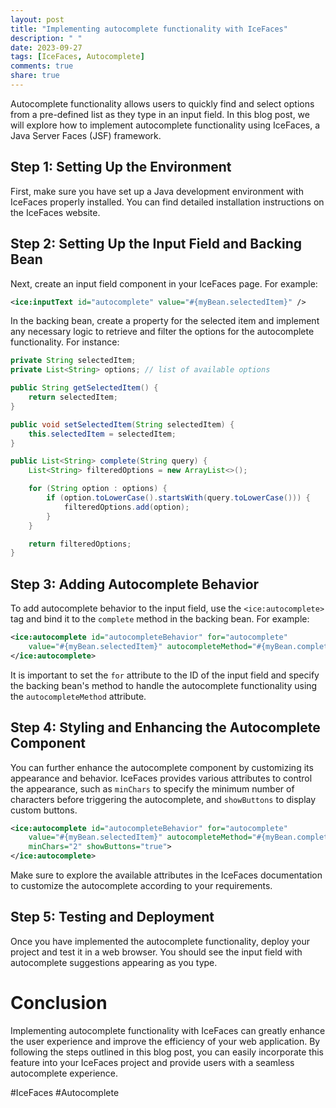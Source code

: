 ```yaml
---
layout: post
title: "Implementing autocomplete functionality with IceFaces"
description: " "
date: 2023-09-27
tags: [IceFaces, Autocomplete]
comments: true
share: true
---
```


Autocomplete functionality allows users to quickly find and select options from a pre-defined list as they type in an input field. In this blog post, we will explore how to implement autocomplete functionality using IceFaces, a Java Server Faces (JSF) framework.

## Step 1: Setting Up the Environment

First, make sure you have set up a Java development environment with IceFaces properly installed. You can find detailed installation instructions on the IceFaces website.

## Step 2: Setting Up the Input Field and Backing Bean

Next, create an input field component in your IceFaces page. For example:

```xml
<ice:inputText id="autocomplete" value="#{myBean.selectedItem}" />
```

In the backing bean, create a property for the selected item and implement any necessary logic to retrieve and filter the options for the autocomplete functionality. For instance:

```java
private String selectedItem;
private List<String> options; // list of available options

public String getSelectedItem() {
    return selectedItem;
}

public void setSelectedItem(String selectedItem) {
    this.selectedItem = selectedItem;
}

public List<String> complete(String query) {
    List<String> filteredOptions = new ArrayList<>();

    for (String option : options) {
        if (option.toLowerCase().startsWith(query.toLowerCase())) {
            filteredOptions.add(option);
        }
    }

    return filteredOptions;
}
```

## Step 3: Adding Autocomplete Behavior

To add autocomplete behavior to the input field, use the `<ice:autocomplete>` tag and bind it to the `complete` method in the backing bean. For example:

```xml
<ice:autocomplete id="autocompleteBehavior" for="autocomplete" 
    value="#{myBean.selectedItem}" autocompleteMethod="#{myBean.complete}">
</ice:autocomplete>
```

It is important to set the `for` attribute to the ID of the input field and specify the backing bean's method to handle the autocomplete functionality using the `autocompleteMethod` attribute.

## Step 4: Styling and Enhancing the Autocomplete Component

You can further enhance the autocomplete component by customizing its appearance and behavior. IceFaces provides various attributes to control the appearance, such as `minChars` to specify the minimum number of characters before triggering the autocomplete, and `showButtons` to display custom buttons.

```xml
<ice:autocomplete id="autocompleteBehavior" for="autocomplete" 
    value="#{myBean.selectedItem}" autocompleteMethod="#{myBean.complete}"
    minChars="2" showButtons="true">
</ice:autocomplete>
```

Make sure to explore the available attributes in the IceFaces documentation to customize the autocomplete according to your requirements.

## Step 5: Testing and Deployment

Once you have implemented the autocomplete functionality, deploy your project and test it in a web browser. You should see the input field with autocomplete suggestions appearing as you type.

# Conclusion

Implementing autocomplete functionality with IceFaces can greatly enhance the user experience and improve the efficiency of your web application. By following the steps outlined in this blog post, you can easily incorporate this feature into your IceFaces project and provide users with a seamless autocomplete experience.

#IceFaces #Autocomplete